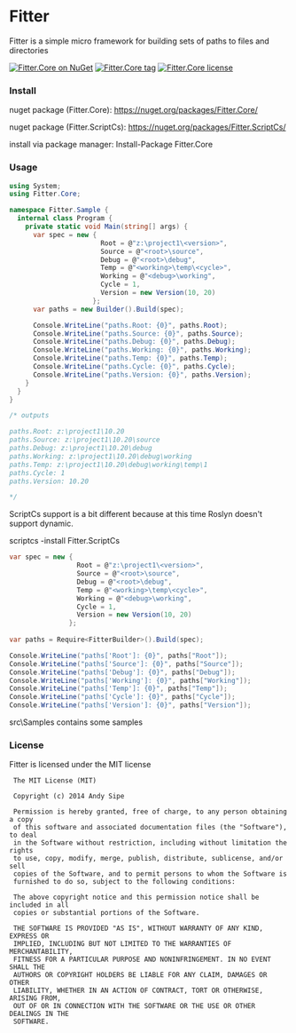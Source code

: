 # Fitter

Fitter is a simple micro framework for building sets of paths to files and directories

[![Fitter.Core on NuGet](http://img.shields.io/nuget/v/Fitter.Core.svg?style=flat)](https://www.nuget.org/packages/Fitter.Core)
[![Fitter.Core tag](http://img.shields.io/github/tag/asipe/fitter.svg?style=flat)](https://github.com/asipe/Fitter/tags)
[![Fitter.Core license](http://img.shields.io/badge/license-mit-blue.svg?style=flat)](https://raw.githubusercontent.com/asipe/Fitter/master/LICENSE)

### Install

nuget package (Fitter.Core): https://nuget.org/packages/Fitter.Core/

nuget package (Fitter.ScriptCs): https://nuget.org/packages/Fitter.ScriptCs/

install via package manager: Install-Package Fitter.Core

### Usage

```csharp
using System;
using Fitter.Core;

namespace Fitter.Sample {
  internal class Program {
    private static void Main(string[] args) {
      var spec = new {
                       Root = @"z:\project1\<version>",
                       Source = @"<root>\source",
                       Debug = @"<root>\debug",
                       Temp = @"<working>\temp\<cycle>",
                       Working = @"<debug>\working",
                       Cycle = 1,
                       Version = new Version(10, 20)
                     };
      var paths = new Builder().Build(spec);

      Console.WriteLine("paths.Root: {0}", paths.Root);
      Console.WriteLine("paths.Source: {0}", paths.Source);
      Console.WriteLine("paths.Debug: {0}", paths.Debug);
      Console.WriteLine("paths.Working: {0}", paths.Working);
      Console.WriteLine("paths.Temp: {0}", paths.Temp);
      Console.WriteLine("paths.Cycle: {0}", paths.Cycle);
      Console.WriteLine("paths.Version: {0}", paths.Version);
    }
  }
}

/* outputs 

paths.Root: z:\project1\10.20
paths.Source: z:\project1\10.20\source
paths.Debug: z:\project1\10.20\debug
paths.Working: z:\project1\10.20\debug\working
paths.Temp: z:\project1\10.20\debug\working\temp\1
paths.Cycle: 1
paths.Version: 10.20

*/
```

ScriptCs support is a bit different because at this time Roslyn doesn't support dynamic.

scriptcs -install Fitter.ScriptCs 

```csharp
var spec = new {
                 Root = @"z:\project1\<version>",
                 Source = @"<root>\source",
                 Debug = @"<root>\debug",
                 Temp = @"<working>\temp\<cycle>",
                 Working = @"<debug>\working",
                 Cycle = 1,
                 Version = new Version(10, 20)
               };
               
var paths = Require<FitterBuilder>().Build(spec);

Console.WriteLine("paths['Root']: {0}", paths["Root"]);
Console.WriteLine("paths['Source']: {0}", paths["Source"]);
Console.WriteLine("paths['Debug']: {0}", paths["Debug"]);
Console.WriteLine("paths['Working']: {0}", paths["Working"]);
Console.WriteLine("paths['Temp']: {0}", paths["Temp"]);
Console.WriteLine("paths['Cycle']: {0}", paths["Cycle"]);
Console.WriteLine("paths['Version']: {0}", paths["Version"]);
```
src\Samples contains some samples

### License

Fitter is licensed under the MIT license

     The MIT License (MIT)

     Copyright (c) 2014 Andy Sipe

     Permission is hereby granted, free of charge, to any person obtaining a copy
     of this software and associated documentation files (the "Software"), to deal
     in the Software without restriction, including without limitation the rights
     to use, copy, modify, merge, publish, distribute, sublicense, and/or sell
     copies of the Software, and to permit persons to whom the Software is
     furnished to do so, subject to the following conditions:

     The above copyright notice and this permission notice shall be included in all
     copies or substantial portions of the Software.

     THE SOFTWARE IS PROVIDED "AS IS", WITHOUT WARRANTY OF ANY KIND, EXPRESS OR
     IMPLIED, INCLUDING BUT NOT LIMITED TO THE WARRANTIES OF MERCHANTABILITY,
     FITNESS FOR A PARTICULAR PURPOSE AND NONINFRINGEMENT. IN NO EVENT SHALL THE
     AUTHORS OR COPYRIGHT HOLDERS BE LIABLE FOR ANY CLAIM, DAMAGES OR OTHER
     LIABILITY, WHETHER IN AN ACTION OF CONTRACT, TORT OR OTHERWISE, ARISING FROM,
     OUT OF OR IN CONNECTION WITH THE SOFTWARE OR THE USE OR OTHER DEALINGS IN THE
     SOFTWARE.
